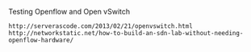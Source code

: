 Testing Openflow and Open vSwitch

    http://serverascode.com/2013/02/21/openvswitch.html
    http://networkstatic.net/how-to-build-an-sdn-lab-without-needing-openflow-hardware/